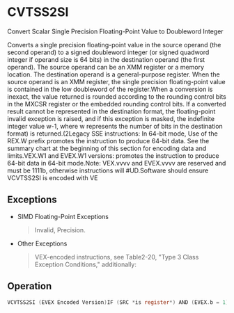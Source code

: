 # CVTSS2SI

Convert Scalar Single Precision Floating-Point Value to Doubleword Integer

Converts a single precision floating-point value in the source operand (the second operand) to a signed doubleword integer (or signed quadword integer if operand size is 64 bits) in the destination operand (the first operand).
The source operand can be an XMM register or a memory location.
The destination operand is a general-purpose register.
When the source operand is an XMM register, the single precision floating-point value is contained in the low doubleword of the register.When a conversion is inexact, the value returned is rounded according to the rounding control bits in the MXCSR register or the embedded rounding control bits.
If a converted result cannot be represented in the destination format, the floating-point invalid exception is raised, and if this exception is masked, the indefinite integer value w-1, where w represents the number of bits in the destination format) is returned.(2Legacy SSE instructions: In 64-bit mode, Use of the REX.W prefix promotes the instruction to produce 64-bit data.
See the summary chart at the beginning of this section for encoding data and limits.VEX.W1 and EVEX.W1 versions: promotes the instruction to produce 64-bit data in 64-bit mode.Note: VEX.vvvv and EVEX.vvvv are reserved and must be 1111b, otherwise instructions will #UD.Software should ensure VCVTSS2SI is encoded with VE

## Exceptions

- SIMD Floating-Point Exceptions
  > Invalid, Precision.
- Other Exceptions
  > VEX-encoded instructions, see Table2-20, "Type 
  > 3 Class Exception Conditions," additionally:

## Operation

```C
VCVTSS2SI (EVEX Encoded Version)IF (SRC *is register*) AND (EVEX.b = 1) THENSET_ROUNDING_MODE_FOR_THIS_INSTRUCTION(EVEX.RC);ELSE SET_ROUNDING_MODE_FOR_THIS_INSTRUCTION(MXCSR.RC);FI;IF 64-bit Mode and OperandSize = 64THENDEST[63:0] := Convert_Single_Precision_Floating_Point_To_Integer(SRC[31:0]);ELSEDEST[31:0] := Convert_Single_Precision_Floating_Point_To_Integer(SRC[31:0]);FI;(V)CVTSS2SI (Legacy and VEX.128 Encoded Version) IF 64-bit Mode and OperandSize = 64THENDEST[63:0] := Convert_Single_Precision_Floating_Point_To_Integer(SRC[31:0]);ELSEDEST[31:0] := Convert_Single_Precision_Floating_Point_To_Integer(SRC[31:0]);FI;Intel C/C++ Compiler Intrinsic EquivalentVCVTSS2SI int _mm_cvtss_i32( __m128 a);VCVTSS2SI int _mm_cvt_roundss_i32( __m128 a, int r);VCVTSS2SI __int64 _mm_cvtss_i64( __m128 a);VCVTSS2SI __int64 _mm_cvt_roundss_i64( __m128 a, int r);
```
